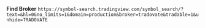 **Find Broker**
`https://symbol-search.tradingview.com/symbol_search/?text=&hl=0&no_limits=1&domain=production&broker=tradovate&tradable=1&unhide=TRADOVATE`
